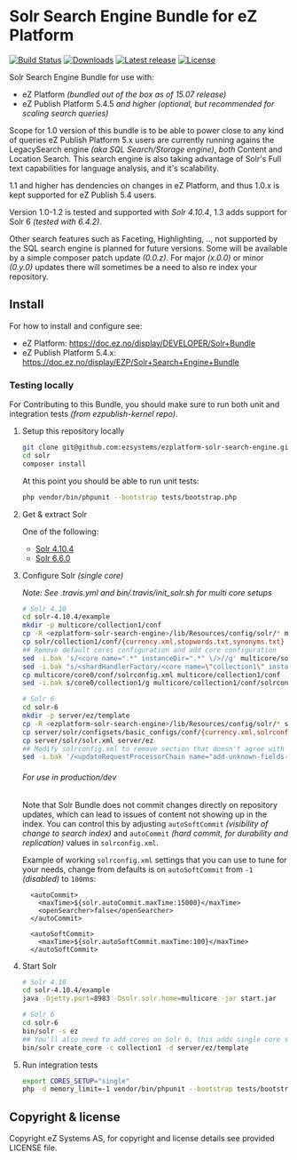 # Solr Search Engine Bundle for eZ Platform

[![Build Status](https://img.shields.io/travis/ezsystems/ezplatform-solr-search-engine.svg?style=flat-square)](https://travis-ci.org/ezsystems/ezplatform-solr-search-engine)
[![Downloads](https://img.shields.io/packagist/dt/ezsystems/ezplatform-solr-search-engine.svg?style=flat-square)](https://packagist.org/packages/ezsystems/ezplatform-solr-search-engine)
[![Latest release](https://img.shields.io/github/release/ezsystems/ezplatform-solr-search-engine.svg?style=flat-square)](https://github.com/ezsystems/ezplatform-solr-search-engine/releases)
[![License](https://img.shields.io/github/license/ezsystems/ezplatform-solr-search-engine.svg?style=flat-square)](LICENSE)

Solr Search Engine Bundle for use with:
- eZ Platform *(bundled out of the box as of 15.07 release)*
- eZ Publish Platform 5.4.5 *and higher* *(optional, but recommended for scaling search queries)*

Scope for 1.0 version of this bundle is to be able to power close to any kind of queries eZ Publish Platform 5.x users are currently running agains the LegacySearch engine *(aka SQL Search/Storage engine)*, *both* Content and Location Search. This search engine is also taking advantage of Solr's Full text capabilities for language analysis, and it's scalability.

1.1 and higher has dendencies on changes in eZ Platform, and thus 1.0.x is kept supported for eZ Publish 5.4 users.

Version 1.0-1.2 is tested and supported with _Solr 4.10.4_, 1.3 adds support for Solr 6 _(tested with 6.4.2)_.

Other search features such as Faceting, Highlighting, .., not supported by the SQL search engine is planned for future versions. Some will be available by a simple composer patch update *(0.0.z)*. For major *(x.0.0)* or minor *(0.y.0)* updates there will sometimes be a need to also re index your repository.


## Install

For how to install and configure see:
- eZ Platform: https://doc.ez.no/display/DEVELOPER/Solr+Bundle
- eZ Publish Platform 5.4.x: https://doc.ez.no/display/EZP/Solr+Search+Engine+Bundle



### Testing locally

For Contributing to this Bundle, you should make sure to run both unit and integration tests *(from ezpublish-kernel repo)*.

1. Setup this repository locally

    ```bash
    git clone git@github.com:ezsystems/ezplatform-solr-search-engine.git solr
    cd solr
    composer install
    ```

    At this point you should be able to run unit tests:
    ```bash
    php vendor/bin/phpunit --bootstrap tests/bootstrap.php
    ```

2. Get & extract Solr

   One of the following:
   - [Solr 4.10.4](http://archive.apache.org/dist/lucene/solr/4.10.4/solr-4.10.4.tgz)
   - [Solr 6.6.0](http://archive.apache.org/dist/lucene/solr/6.6.0/solr-6.6.0.tgz)

3. Configure Solr *(single core)*

    *Note: See .travis.yml and bin/.travis/init_solr.sh for multi core setups*

    ```bash
    # Solr 4.10
    cd solr-4.10.4/example
    mkdir -p multicore/collection1/conf
    cp -R <ezplatform-solr-search-engine>/lib/Resources/config/solr/* multicore/collection1/conf
    cp solr/collection1/conf/{currency.xml,stopwords.txt,synonyms.txt} multicore/collection1/conf
    ## Remove default cores configuration and add core configuration
    sed -i.bak 's/<core name=".*" instanceDir=".*" \/>//g' multicore/solr.xml
    sed -i.bak "s/<shardHandlerFactory/<core name=\"collection1\" instanceDir=\"collection1\" \/><shardHandlerFactory/g" multicore/solr.xml
    cp multicore/core0/conf/solrconfig.xml multicore/collection1/conf
    sed -i.bak s/core0/collection1/g multicore/collection1/conf/solrconfig.xml

    # Solr 6
    cd solr-6
    mkdir -p server/ez/template
    cp -R <ezplatform-solr-search-engine>/lib/Resources/config/solr/* server/ez/template
    cp server/solr/configsets/basic_configs/conf/{currency.xml,solrconfig.xml,stopwords.txt,synonyms.txt,elevate.xml} server/ez/template
    cp server/solr/solr.xml server/ez
    ## Modify solrconfig.xml to remove section that doesn't agree with our schema
    sed -i.bak '/<updateRequestProcessorChain name="add-unknown-fields-to-the-schema">/,/<\/updateRequestProcessorChain>/d' server/ez/template/solrconfig.xml
    ```
    
    ###### For use in production/dev
    Note that Solr Bundle does not commit changes directly on repository updates,
    which can lead to issues of content not showing up in the index. You can control this by adjusting `autoSoftCommit` *(visibility
    of change to search index)* and `autoCommit` *(hard commit, for durability and replication)* values in `solrconfig.xml`.
    
    Example of working `solrconfig.xml` settings that you can use to tune for your needs, change from defaults is on `autoSoftCommit` from `-1` *(disabled)* to `100`ms:

         <autoCommit> 
           <maxTime>${solr.autoCommit.maxTime:15000}</maxTime> 
           <openSearcher>false</openSearcher> 
         </autoCommit>

         <autoSoftCommit>
           <maxTime>${solr.autoSoftCommit.maxTime:100}</maxTime> 
         </autoSoftCommit>


4. Start Solr

    ```bash
    # Solr 4.10
    cd solr-4.10.4/example
    java -Djetty.port=8983 -Dsolr.solr.home=multicore -jar start.jar

    # Solr 6
    cd solr-6
    bin/solr -s ez
    ## You'll also need to add cores on Solr 6, this adds single core setup:
    bin/solr create_core -c collection1 -d server/ez/template
    ```

5. Run integration tests

    ```bash
    export CORES_SETUP="single"
    php -d memory_limit=-1 vendor/bin/phpunit --bootstrap tests/bootstrap.php -vc vendor/ezsystems/ezpublish-kernel/phpunit-integration-legacy-solr.xml
    ```

## Copyright & license

Copyright eZ Systems AS, for copyright and license details see provided LICENSE file.
